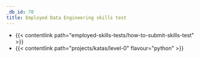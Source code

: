 ```yaml
---
_db_id: 70
title: Employed Data Engineering skills test
---
```


- {{< contentlink path="employed-skills-tests/how-to-submit-skills-test" >}}
- {{< contentlink path="projects/katas/level-0" flavour="python" >}}